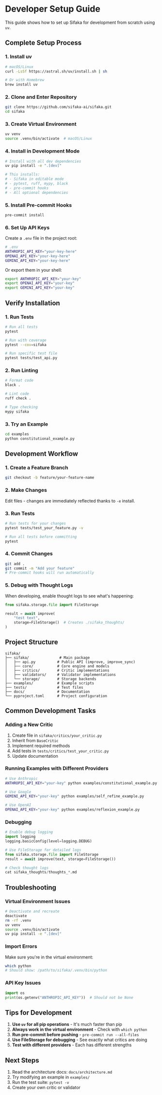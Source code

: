 # Developer Setup Guide

This guide shows how to set up Sifaka for development from scratch using `uv`.

## Complete Setup Process

### 1. Install uv

```bash
# macOS/Linux
curl -LsSf https://astral.sh/uv/install.sh | sh

# Or with Homebrew
brew install uv
```

### 2. Clone and Enter Repository

```bash
git clone https://github.com/sifaka-ai/sifaka.git
cd sifaka
```

### 3. Create Virtual Environment

```bash
uv venv
source .venv/bin/activate  # macOS/Linux
```

### 4. Install in Development Mode

```bash
# Install with all dev dependencies
uv pip install -e ".[dev]"

# This installs:
# - Sifaka in editable mode
# - pytest, ruff, mypy, black
# - pre-commit hooks
# - All optional dependencies
```

### 5. Install Pre-commit Hooks

```bash
pre-commit install
```

### 6. Set Up API Keys

Create a `.env` file in the project root:

```bash
# .env
ANTHROPIC_API_KEY="your-key-here"
OPENAI_API_KEY="your-key-here"
GEMINI_API_KEY="your-key-here"
```

Or export them in your shell:

```bash
export ANTHROPIC_API_KEY="your-key"
export OPENAI_API_KEY="your-key"
export GEMINI_API_KEY="your-key"
```

## Verify Installation

### 1. Run Tests

```bash
# Run all tests
pytest

# Run with coverage
pytest --cov=sifaka

# Run specific test file
pytest tests/test_api.py
```

### 2. Run Linting

```bash
# Format code
black .

# Lint code
ruff check .

# Type checking
mypy sifaka
```

### 3. Try an Example

```bash
cd examples
python constitutional_example.py
```

## Development Workflow

### 1. Create a Feature Branch

```bash
git checkout -b feature/your-feature-name
```

### 2. Make Changes

Edit files - changes are immediately reflected thanks to `-e` install.

### 3. Run Tests

```bash
# Run tests for your changes
pytest tests/test_your_feature.py -v

# Run all tests before committing
pytest
```

### 4. Commit Changes

```bash
git add .
git commit -m "Add your feature"
# Pre-commit hooks will run automatically
```

### 5. Debug with Thought Logs

When developing, enable thought logs to see what's happening:

```python
from sifaka.storage.file import FileStorage

result = await improve(
    "test text",
    storage=FileStorage()  # Creates ./sifaka_thoughts/
)
```

## Project Structure

```
sifaka/
├── sifaka/              # Main package
│   ├── api.py          # Public API (improve, improve_sync)
│   ├── core/           # Core engine and models
│   ├── critics/        # Critic implementations
│   ├── validators/     # Validator implementations
│   └── storage/        # Storage backends
├── examples/           # Example scripts
├── tests/              # Test files
├── docs/               # Documentation
└── pyproject.toml      # Project configuration
```

## Common Development Tasks

### Adding a New Critic

1. Create file in `sifaka/critics/your_critic.py`
2. Inherit from `BaseCritic`
3. Implement required methods
4. Add tests in `tests/critics/test_your_critic.py`
5. Update documentation

### Running Examples with Different Providers

```bash
# Use Anthropic
ANTHROPIC_API_KEY="your-key" python examples/constitutional_example.py

# Use Google
GEMINI_API_KEY="your-key" python examples/self_refine_example.py

# Use OpenAI
OPENAI_API_KEY="your-key" python examples/reflexion_example.py
```

### Debugging

```python
# Enable debug logging
import logging
logging.basicConfig(level=logging.DEBUG)

# Use FileStorage for detailed logs
from sifaka.storage.file import FileStorage
result = await improve(text, storage=FileStorage())

# Check thought logs
cat sifaka_thoughts/thoughts_*.md
```

## Troubleshooting

### Virtual Environment Issues

```bash
# Deactivate and recreate
deactivate
rm -rf .venv
uv venv
source .venv/bin/activate
uv pip install -e ".[dev]"
```

### Import Errors

Make sure you're in the virtual environment:

```bash
which python
# Should show: /path/to/sifaka/.venv/bin/python
```

### API Key Issues

```python
import os
print(os.getenv("ANTHROPIC_API_KEY"))  # Should not be None
```

## Tips for Development

1. **Use `uv` for all pip operations** - It's much faster than pip
2. **Always work in the virtual environment** - Check with `which python`
3. **Run pre-commit before pushing** - `pre-commit run --all-files`
4. **Use FileStorage for debugging** - See exactly what critics are doing
5. **Test with different providers** - Each has different strengths

## Next Steps

1. Read the architecture docs: `docs/architecture.md`
2. Try modifying an example in `examples/`
3. Run the test suite: `pytest -v`
4. Create your own critic or validator
